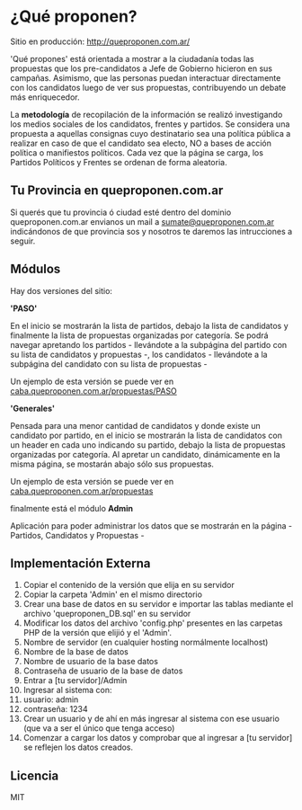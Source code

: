 # ¿Qué proponen?

Sitio en producción: http://queproponen.com.ar/


'Qué propones' está orientada a mostrar a la ciudadanía todas las propuestas que los pre-candidatos a Jefe de Gobierno hicieron en sus campañas.
Asimismo, que las personas puedan interactuar directamente con los candidatos luego de ver sus propuestas, contribuyendo un debate más enriquecedor.

La **metodología** de recopilación de la información se realizó investigando los medios sociales de los candidatos, frentes y partidos. Se considera una propuesta a aquellas consignas cuyo destinatario sea una política pública a realizar en caso de que el candidato sea electo, NO a bases de acción política o manifiestos políticos. Cada vez que la página se carga, los Partidos Políticos y Frentes se ordenan de forma aleatoria.

## Tu Provincia en queproponen.com.ar

Si querés que tu provincia ó ciudad esté dentro del dominio queproponen.com.ar envianos un mail a sumate@queproponen.com.ar indicándonos de que provincia sos y nosotros te daremos las intrucciones a seguir.

## Módulos

Hay dos versiones del sitio:

**'PASO'**

En el inicio se mostrarán la lista de partidos, debajo la lista de candidatos y finalmente la lista de propuestas organizadas por categoría.
Se podrá navegar apretando los partidos - llevándote a la subpágina del partido con su lista de candidatos y propuestas -, los candidatos - llevándote a la subpágina del candidato con su lista de propuestas -

Un ejemplo de esta versión se puede ver en [caba.queproponen.com.ar/propuestas/PASO](http://caba.queproponen.com.ar/propuestas/PASO)

**'Generales'**

Pensada para una menor cantidad de candidatos y donde existe un candidato por partido, en el inicio se mostrarán la lista de candidatos con un header en cada uno indicando su partido, debajo la lista de propuestas organizadas por categoría.
Al apretar un candidato, dinámicamente en la misma página, se mostarán abajo sólo sus propuestas.

Un ejemplo de esta versión se puede ver en [caba.queproponen.com.ar/propuestas](http://caba.queproponen.com.ar/propuestas)

finalmente  está el módulo **Admin**

Aplicación para poder administrar los datos que se mostrarán en la página - Partidos, Candidatos y Propuestas -
 
## Implementación Externa

1. Copiar el contenido de la versión que elija en su servidor
2. Copiar la carpeta 'Admin' en el mismo directorio
3. Crear una base de datos en su servidor e importar las tablas mediante el archivo 'queproponen_DB.sql' en su servidor
4. Modificar los datos del archivo 'config.php' presentes en las carpetas PHP de la versión que elijió y el 'Admin'.
  1. Nombre de servidor (en cualquier hosting normálmente localhost)
  2. Nombre de la base de datos
  3. Nombre de usuario de la base datos
  4. Contraseña de usuario de la base de datos
5. Entrar a [tu servidor]/Admin
6. Ingresar al sistema con:
  1. usuario:    admin
  2. contraseña: 1234
7. Crear un usuario y de ahí en más ingresar al sistema con ese usuario (que va a ser el único que tenga acceso)
8. Comenzar a cargar los datos y comprobar que al ingresar a [tu servidor] se reflejen los datos creados.

## Licencia

MIT
